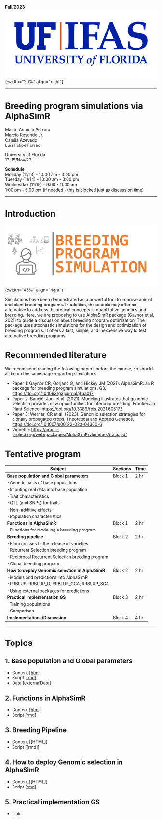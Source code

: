 **Fall/2023**
![FL](../../assets/images/UF.jpg){:width="20%" align="right"}  

***

# Breeding program simulations via AlphaSimR

Marco Antonio Peixoto  
Marcio Resende Jr.  
Camila Azevedo  
Luis Felipe Ferrao  

University of Florida  
13-15/Nov/23

**Schedule**  
Monday (11/13) - 10:00 am - 3:00 pm  
Tuesday (11/14) - 10:00 am - 3:00 pm   
Wednesday (11/15) - 9:00 - 11:00 am  
1:00 pm - 5:00 pm (if needed - this is blocked just as discussion time)  

***

# **Introduction**

![Imputation](../../assets/images/Picture1.png){:width="45%" align="right"}  

Simulations have been demonstrated as a powerful tool to improve animal and plant breeding programs. In addition, those tools may offer an alternative to address theoretical concepts in quantitative genetics and breeding. Here, we are proposing to use AlphaSimR package (Gaynor et al. 2021) to guide a discussion about breeding program optimization. The package uses stochastic simulations for the design and optimization of breeding programs. It offers a fast, simple, and inexpensive way to test alternative breeding programs.


# **Recommended literature**

We recommend reading the following papers before the course, so should all be on the same page regarding simulations.

- Paper 1: Gaynor CR, Gorjanc G, and Hickey JM (2021). AlphaSimR: an R package for breeding program simulations. G3. https://doi.org/10.1093/g3journal/jkaa017
- Paper 2: Bančič, Jon, et al. (2021). Modeling illustrates that genomic selection provides new opportunities for intercrop breeding. Frontiers in Plant Science. https://doi.org/10.3389/fpls.2021.605172
- Paper 3: Werner, CR et al. (2023). Genomic selection strategies for clonally propagated crops. Theoretical and Applied Genetics. https://doi.org/10.1007/s00122-023-04300-6
- Vignette: https://cran.r-project.org/web/packages/AlphaSimR/vignettes/traits.pdf


# **Tentative program**

| Subject                                                  | Sections  | Time  |
|----------------------------------------------------------|-----------|-------|
|**Base population and Global parameters**                            |  Block 1  |  2 hr |
| -Genetic basis of base populations                       |                | 
| -Imputing real data into base population    |                 |
| -Trait characteristics                                   |                 |
| -QTL (and SNPs) for traits                                      |                |
| -Non-additive effects                                    |                 |
| -Population characteristics                              |                |
| **Functions in AlphaSimR**                                | Block 1   | 2 hr  |
| -Functions for modeling a breeding program               |           |       |
| **Breeding pipeline**                                     | Block 2   | 2 hr  |
| -From crosses to the release of varieties                     |           |       |
| -Recurrent Selection breeding program                     |           |       |
| -Reciprocal Recurrent Selection breeding program          |           |       |
| -Clonal breeding program                                  |           |       |
| **How to deploy Genomic selection in AlphaSimR**          | Block 2   | 2 hr  |
| -Models and predictions into AlphaSimR                |           |       |
| -RRBLUP, RRBLUP_D, RRBLUP_GCA, RRBLUP_SCA             |           |       |
| -Using external packages for predictions            |           |       |
| **Practical implementation GS**                          | Block 3   | 2 hr  |
| -Training populations                                 |           |       |
| -Comparison                                           |           |       |
| **Implementations/Discussion**                           | Block 4   | 4 hr  |


***

# Topics

## 1. Base population and Global parameters

- Content [[html]](https://htmlpreview.github.io/?https://github.com/marcopxt/marcopxt.github.io/blob/master/talks_teach/AlphasimR/1.BasePopTraits.html)
- Script [[rmd]](https://minhaskamal.github.io/DownGit/#/home?url=https://github.com/marcopxt/marcopxt.github.io/blob/master/talks_teach/AlphasimR/1.BasePopTraits.Rmd)
- Data [[externalData]](https://minhaskamal.github.io/DownGit/#/home?url=https://github.com/marcopxt/marcopxt.github.io/blob/master/talks_teach/AlphasimR/External_Data.RData)

## 2. Functions in AlphaSimR 

- Content [[html]](https://htmlpreview.github.io/?https://github.com/marcopxt/marcopxt.github.io/blob/master/talks_teach/AlphasimR/2.AlphaSimR_Functions.html)
- Script [[rmd]](https://minhaskamal.github.io/DownGit/#/home?url=https://github.com/marcopxt/marcopxt.github.io/blob/master/talks_teach/AlphasimR/2.AlphaSimR_Functions(RMD).Rmd)

## 3. Breeding Pipeline

- Content [[HTML]]
- Script [[rmd]]

## 4. How to deploy Genomic selection in AlphaSimR

- Content [[HTML]]
- Script [[rmd]](https://minhaskamal.github.io/DownGit/#/home?url=https://github.com/marcopxt/marcopxt.github.io/blob/master/talks_teach/AlphasimR/4.DeployingGS.Rmd)


## 5. Practical implementation GS

- Link 

